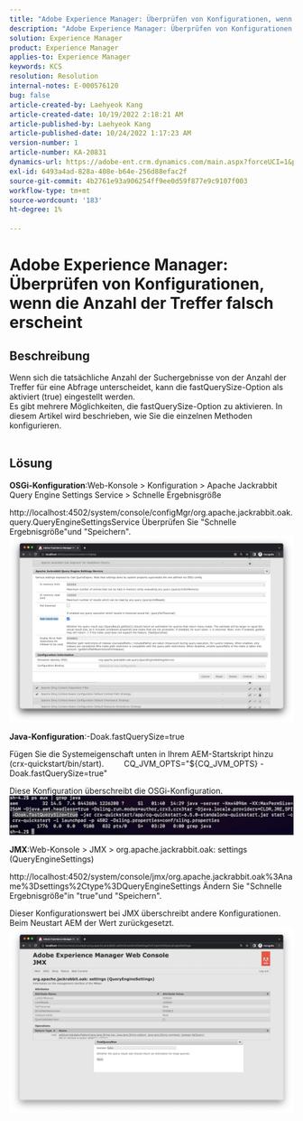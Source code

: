 ```yaml
---
title: "Adobe Experience Manager: Überprüfen von Konfigurationen, wenn die Anzahl der Treffer falsch erscheint"
description: "Adobe Experience Manager: Überprüfen von Konfigurationen, wenn die Anzahl der Treffer falsch erscheint"
solution: Experience Manager
product: Experience Manager
applies-to: Experience Manager
keywords: KCS
resolution: Resolution
internal-notes: E-000576120
bug: false
article-created-by: Laehyeok Kang
article-created-date: 10/19/2022 2:18:21 AM
article-published-by: Laehyeok Kang
article-published-date: 10/24/2022 1:17:23 AM
version-number: 1
article-number: KA-20831
dynamics-url: https://adobe-ent.crm.dynamics.com/main.aspx?forceUCI=1&pagetype=entityrecord&etn=knowledgearticle&id=9b90084b-544f-ed11-bba2-0022480867bd
exl-id: 6493a4ad-828a-408e-b64e-256d88efac2f
source-git-commit: 4b2761e93a906254ff9ee0d59f877e9c9107f003
workflow-type: tm+mt
source-wordcount: '183'
ht-degree: 1%

---
```


# Adobe Experience Manager: Überprüfen von Konfigurationen, wenn die Anzahl der Treffer falsch erscheint

## Beschreibung

Wenn sich die tatsächliche Anzahl der Suchergebnisse von der Anzahl der Treffer für eine Abfrage unterscheidet, kann die fastQuerySize-Option als aktiviert (true) eingestellt werden.
<br>Es gibt mehrere Möglichkeiten, die fastQuerySize-Option zu aktivieren. In diesem Artikel wird beschrieben, wie Sie die einzelnen Methoden konfigurieren.
<br> 

## Lösung


<b>OSGi-Konfiguration</b>:Web-Konsole > Konfiguration > Apache Jackrabbit Query Engine Settings Service > Schnelle Ergebnisgröße

http://localhost:4502/system/console/configMgr/org.apache.jackrabbit.oak.query.QueryEngineSettingsService Überprüfen Sie &quot;Schnelle Ergebnisgröße&quot;und &quot;Speichern&quot;.
   ![](assets/cef3b476-b74f-ed11-bba2-0022480867bd.png)

<b>Java-Konfiguration</b>:-Doak.fastQuerySize=true

Fügen Sie die Systemeigenschaft unten in Ihrem AEM-Startskript hinzu (crx-quickstart/bin/start).
        CQ_JVM_OPTS=&quot;${CQ_JVM_OPTS} -Doak.fastQuerySize=true&quot;

Diese Konfiguration überschreibt die OSGi-Konfiguration.
    ![](assets/4afe8a85-b74f-ed11-bba2-0022480867bd.png)

<b>JMX</b>:Web-Konsole > JMX > org.apache.jackrabbit.oak: settings (QueryEngineSettings)

http://localhost:4502/system/console/jmx/org.apache.jackrabbit.oak%3Aname%3Dsettings%2Ctype%3DQueryEngineSettings Ändern Sie &quot;Schnelle Ergebnisgröße&quot;in &quot;true&quot;und &quot;Speichern&quot;.

Dieser Konfigurationswert bei JMX überschreibt andere Konfigurationen. Beim Neustart AEM der Wert zurückgesetzt.
![](assets/8592cd98-b74f-ed11-bba2-0022480867bd.png)
